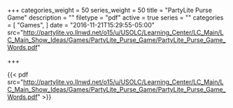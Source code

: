 +++
categories_weight = 50
series_weight = 50
title = "PartyLite Purse Game"
description = ""
filetype = "pdf"
active = true
series = ""
categories = [
  "Games",
]
date = "2016-11-21T15:29:55-05:00"
src="http://partylite.vo.llnwd.net/o15/u/USOLC/Learning_Center/LC_Main/LC_Main_Show_Ideas/Games/PartyLite_Purse_Game/PartyLite_Purse_Game_Words.pdf"

+++

{{< pdf src="http://partylite.vo.llnwd.net/o15/u/USOLC/Learning_Center/LC_Main/LC_Main_Show_Ideas/Games/PartyLite_Purse_Game/PartyLite_Purse_Game_Words.pdf" >}}
